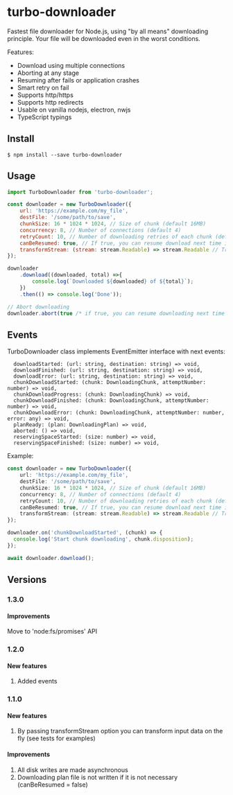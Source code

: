 # turbo-downloader

Fastest file downloader for Node.js, using "by all means" downloading principle. Your file will be downloaded even in the worst conditions.

Features:
- Download using multiple connections
- Aborting at any stage
- Resuming after fails or application crashes
- Smart retry on fail
- Supports http/https
- Supports http redirects
- Usable on vanilla nodejs, electron, nwjs
- TypeScript typings

## Install

```
$ npm install --save turbo-downloader
```

## Usage

```javascript
import TurboDownloader from 'turbo-downloader';

const downloader = new TurboDownloader({
    url: 'https://example.com/my_file',
    destFile: '/some/path/to/save',
    chunkSize: 16 * 1024 * 1024, // Size of chunk (default 16MB)
    concurrency: 8, // Number of connections (default 4)
    retryCount: 10, // Number of downloading retries of each chunk (default 10)
    canBeResumed: true, // If true, you can resume download next time if current download failed (downloader save .turbodownload file near destination file)
    transformStream: (stream: stream.Readable) => stream.Readable // Transform input data (decrypt, for example)
});

downloader
    .download((downloaded, total) =>{
        console.log(`Downloaded ${downloaded} of ${total}`);
    })
    .then(() => console.log('Done'));

// Abort downloading
downloader.abort(true /* if true, you can resume downloading next time (downloader save .turbodownload file near destination file) */);

```

## Events

TurboDownloader class implements EventEmitter interface with next events:

```
  downloadStarted: (url: string, destination: string) => void,
  downloadFinished: (url: string, destination: string) => void,
  downloadError: (url: string, destination: string) => void,
  chunkDownloadStarted: (chunk: DownloadingChunk, attemptNumber: number) => void,
  chunkDownloadProgress: (chunk: DownloadingChunk) => void,
  chunkDownloadFinished: (chunk: DownloadingChunk, attemptNumber: number) => void,
  chunkDownloadError: (chunk: DownloadingChunk, attemptNumber: number, error: any) => void,
  planReady: (plan: DownloadingPlan) => void,
  aborted: () => void,
  reservingSpaceStarted: (size: number) => void,
  reservingSpaceFinished: (size: number) => void,
```

Example:

```typescript
const downloader = new TurboDownloader({
    url: 'https://example.com/my_file',
    destFile: '/some/path/to/save',
    chunkSize: 16 * 1024 * 1024, // Size of chunk (default 16MB)
    concurrency: 8, // Number of connections (default 4)
    retryCount: 10, // Number of downloading retries of each chunk (default 10)
    canBeResumed: true, // If true, you can resume download next time if current download failed (downloader save .turbodownload file near destination file)
    transformStream: (stream: stream.Readable) => stream.Readable // Transform input data (decrypt, for example)
});

downloader.on('chunkDownloadStarted', (chunk) => {
  console.log('Start chunk downloading', chunk.disposition);
});

await downloader.download();
```

## Versions

### 1.3.0

#### Improvements

Move to 'node:fs/promises' API


### 1.2.0

#### New features

1. Added events

### 1.1.0

#### New features

1. By passing transformStream option you can transform input data on the fly (see tests for examples)

#### Improvements
1. All disk writes are made asynchronous
2. Downloading plan file is not written if it is not necessary (canBeResumed = false)
